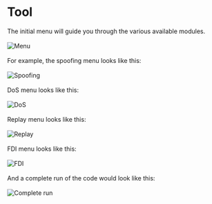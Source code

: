 # Tool

The initial menu will guide you through the various available modules.<br><br>
![Menu](https://github.com/omar-roa/GOOSEAttacker/blob/main/Goose%20Attacker%20Tool/Menu/Menu.png)<br><br>
For example, the spoofing menu looks like this:<br><br>
![Spoofing](https://github.com/omar-roa/GOOSEAttacker/blob/main/Goose%20Attacker%20Tool/Menu/Spoofing.png)<br><br>
DoS menu looks like this:<br><br>
![DoS](https://github.com/omar-roa/GOOSEAttacker/blob/main/Goose%20Attacker%20Tool/Menu/DoS.jpg)<br><br>
Replay menu looks like this:<br><br>
![Replay](https://github.com/omar-roa/GOOSEAttacker/blob/main/Goose%20Attacker%20Tool/Menu/Replay.jpg)<br><br>
FDI menu looks like this:<br><br>
![FDI](https://github.com/omar-roa/GOOSEAttacker/blob/main/Goose%20Attacker%20Tool/Menu/FDI.jpg)<br><br>
And a complete run of the code would look like this:<br><br>
![Complete run](https://github.com/omar-roa/GOOSEAttacker/blob/main/Goose%20Attacker%20Tool/Menu/Complete%20run.png)
